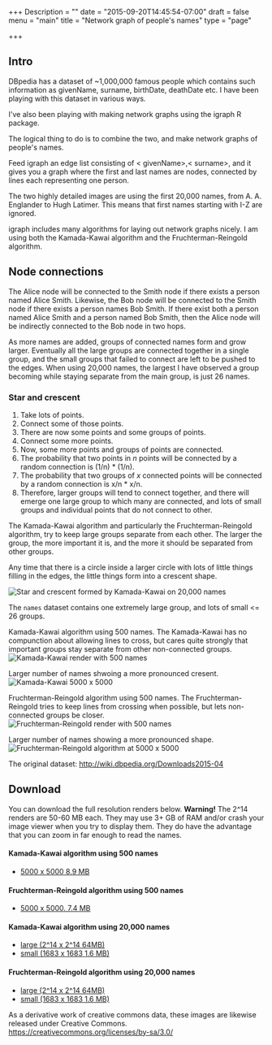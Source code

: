 +++
Description = ""
date = "2015-09-20T14:45:54-07:00"
draft = false
menu = "main"
title = "Network graph of people's names"
type = "page"

+++

## Intro
DBpedia has a dataset of ~1,000,000 famous people which contains such information as givenName, surname, birthDate, deathDate etc.
I have been playing with this dataset in various ways.

I've also been playing with making network graphs using the igraph R package.

The logical thing to do is to combine the two, and make network graphs of people's names.

Feed igraph an edge list consisting of < givenName>,< surname>, and it gives you a graph where the first and last names are nodes, connected by lines each representing one person.

The two highly detailed images are using the first 20,000 names, from A. A. Englander to Hugh Latimer. This means that first names starting with I-Z are ignored.

igraph includes many algorithms for laying out network graphs nicely.
I am using both the Kamada-Kawai algorithm and the Fruchterman-Reingold algorithm.


## Node connections
The Alice node will be connected to the Smith node if there exists a person named Alice Smith.
Likewise, the Bob node will be connected to the Smith node if there exists a person names Bob Smith.
If there exist both a person named Alice Smith and a person named Bob Smith, then the Alice
node will be indirectly connected to the Bob node in two hops.

As more names are added, groups of connected names form and grow larger.
Eventually all the large groups are connected together in a single group,
and the small groups that failed to connect are left to be pushed to the edges.
When using 20,000 names, the largest I have observed a group becoming while staying separate from the main group, is just 26 names.

### Star and crescent

1. Take lots of points.
1. Connect some of those points.
1. There are now some points and some groups of points.
1. Connect some more points.
1. Now, some more points and groups of points are connected.
1. The probability that two points in *n* points will be connected by a random connection is (1/n) * (1/n).
1. The probability that two groups of *x* connected points will be connected by a random connection is x/n * x/n.
1. Therefore, larger groups will tend to connect together, and there will emerge one large group to which many are connected, and lots of small groups and individual points that do not connect to other.


The Kamada-Kawai algorithm and particularly the Fruchterman-Reingold
algorithm, try to keep large groups separate from each other.
The larger the group, the more important it is, and the more it should be separated from other groups.

Any time that there is a circle inside a larger circle with lots of little
things filling in the edges, the little things form into a crescent shape.

![Star and crescent formed by Kamada-Kawai on 20,000 names](/images/names-kk-20000-small.png "Star and crescent formed by Kamada-Kawai on 20,000 names.")

The `names` dataset contains one extremely large group, and lots of small <= 26 groups.

Kamada-Kawai algorithm using 500 names.
The Kamada-Kawai has no compunction about allowing lines to cross, but cares quite strongly that important groups stay separate from other non-connected groups.
![Kamada-Kawai render with 500 names](/images/person-names-kk-12-500.png "Kamada-Kawai")

Larger number of names shwoing a more pronounced cresent.
![Kamada-Kawai 5000 x 5000](https://s3-us-west-2.amazonaws.com/content-isaacleonard.com/person-names-kk.png)

Fruchterman-Reingold algorithm using 500 names.
The Fruchterman-Reingold tries to keep lines from crossing when possible, but lets non-connected groups be closer.
![Fruchterman-Reingold render with 500 names](/images/person-names-fr-12-500.png "Fruchterman-Reingold")

Larger number of names showing a more pronounced shape.
![Fruchterman-Reingold algorithm at 5000 x 5000](https://s3-us-west-2.amazonaws.com/content-isaacleonard.com/person-names-fr.png)

The original dataset: http://wiki.dbpedia.org/Downloads2015-04

## Download

You can download the full resolution renders below. **Warning!** The 2^14 renders are 50-60 MB each. They may use 3+ GB of RAM and/or crash your image viewer when you try to display them. They do have the advantage that you can zoom in far enough to read the names.


#### Kamada-Kawai algorithm using 500 names
- [5000 x 5000 8.9 MB](https://s3-us-west-2.amazonaws.com/content-isaacleonard.com/person-names-kk.png)

#### Fruchterman-Reingold algorithm using 500 names
- [5000 x 5000. 7.4 MB](https://s3-us-west-2.amazonaws.com/content-isaacleonard.com/person-names-fr.png)

#### Kamada-Kawai algorithm using 20,000 names
- [large (2^14 x 2^14 64MB)](https://s3-us-west-2.amazonaws.com/content-isaacleonard.com/person-names-kk-14-20000.png)
- [small (1683 x 1683 1.6 MB)](https://s3-us-west-2.amazonaws.com/content-isaacleonard.com/names-kk-20000-small.png)

#### Fruchterman-Reingold algorithm using 20,000 names

- [large (2^14 x 2^14 64MB)](https://s3-us-west-2.amazonaws.com/content-isaacleonard.com/person-names-fr-14-20000.png)
- [small (1683 x 1683 1.6 MB)](https://s3-us-west-2.amazonaws.com/content-isaacleonard.com/names-fr-20000-small.png)


As a derivative work of creative commons data, these images are likewise released under Creative Commons.
https://creativecommons.org/licenses/by-sa/3.0/
